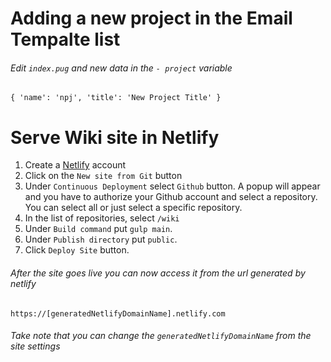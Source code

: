 # Adding a new project in the Email Tempalte list
###### Edit `index.pug` and new data in the `- project` variable
```pug
{ 'name': 'npj', 'title': 'New Project Title' }
```
# Serve Wiki site in Netlify
1. Create a [Netlify](https://www.netlify.com/) account
2. Click on the `New site from Git` button
3. Under `Continuous Deployment` select `Github` button. A popup will appear and you have to authorize your Github account and select a repository. You can select all or just select a specific repository.
4. In the list of repositories, select `/wiki`
5. Under `Build command` put `gulp main`.
6. Under `Publish directory` put `public`.
7. Click `Deploy Site` button.

###### After the site goes live you can now access it from the url generated by netlify
`https://[generatedNetlifyDomainName].netlify.com`

###### Take note that you can change the `generatedNetlifyDomainName` from the site settings
